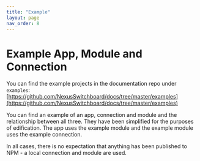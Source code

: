 ```yaml
---
title: "Example"
layout: page
nav_order: 8
---
```


# Example App, Module and Connection

You can find the example projects in the documentation repo under `examples`:
[https://github.com/NexusSwitchboard/docs/tree/master/examples](https://github.com/NexusSwitchboard/docs/tree/master/examples)

You can find an example of an app, connection and module and the relationship between all three.  They have been simplified for the purposes of edification.  The app uses the example module and the example module uses the example connection. 

In all cases, there is no expectation that anything has been published to NPM - a local connection and module are used.  

